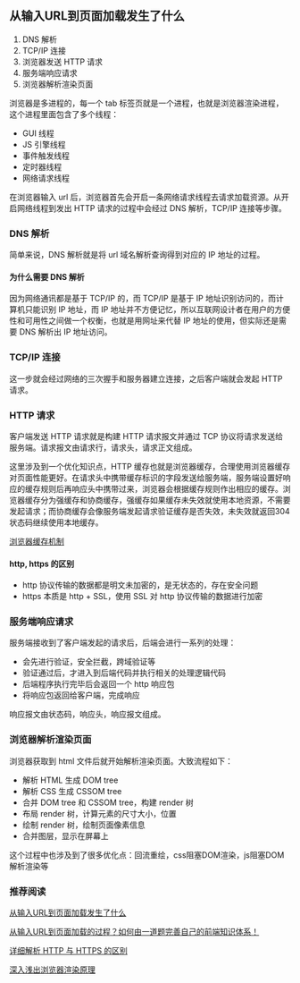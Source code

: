 ## 从输入URL到页面加载发生了什么

1. DNS 解析
2. TCP/IP 连接
3. 浏览器发送 HTTP 请求
4. 服务端响应请求
5. 浏览器解析渲染页面

浏览器是多进程的，每一个 tab 标签页就是一个进程，也就是浏览器渲染进程，这个进程里面包含了多个线程：

* GUI 线程
* JS 引擎线程
* 事件触发线程
* 定时器线程
* 网络请求线程

在浏览器输入 url 后，浏览器首先会开启一条网络请求线程去请求加载资源。从开启网络线程到发出 HTTP 请求的过程中会经过 DNS 解析，TCP/IP 连接等步骤。

### DNS 解析

简单来说，DNS 解析就是将 url 域名解析查询得到对应的 IP 地址的过程。

#### 为什么需要 DNS 解析

因为网络通讯都是基于 TCP/IP 的，而 TCP/IP 是基于 IP 地址识别访问的，而计算机只能识别 IP 地址，而 IP 地址并不方便记忆，所以互联网设计者在用户的方便性和可用性之间做一个权衡，也就是用网址来代替 IP 地址的使用，但实际还是需要 DNS 解析出 IP 地址访问。

### TCP/IP 连接

这一步就会经过网络的三次握手和服务器建立连接，之后客户端就会发起 HTTP 请求。

### HTTP 请求

客户端发送 HTTP 请求就是构建 HTTP 请求报文并通过 TCP 协议将请求发送给服务端。请求报文由请求行，请求头，请求正文组成。

这里涉及到一个优化知识点，HTTP 缓存也就是浏览器缓存，合理使用浏览器缓存对页面性能更好。在请求头中携带缓存标识的字段发送给服务端，服务端设置好响应的缓存规则后再响应头中携带过来，浏览器会根据缓存规则作出相应的缓存。浏览器缓存分为强缓存和协商缓存，强缓存如果缓存未失效就使用本地资源，不需要发起请求；而协商缓存会像服务端发起请求验证缓存是否失效，未失效就返回304状态码继续使用本地缓存。

[浏览器缓存机制](https://github.com/webproblem/Blog/blob/master/%E5%89%8D%E7%AB%AF/Performance/%E6%B5%8F%E8%A7%88%E5%99%A8%E7%BC%93%E5%AD%98%E6%9C%BA%E5%88%B6.md)

#### http, https 的区别

* http 协议传输的数据都是明文未加密的，是无状态的，存在安全问题
* https 本质是 http + SSL，使用 SSL 对 http 协议传输的数据进行加密

### 服务端响应请求

服务端接收到了客户端发起的请求后，后端会进行一系列的处理：

* 会先进行验证，安全拦截，跨域验证等
* 验证通过后，才进入到后端代码并执行相关的处理逻辑代码
* 后端程序执行完毕后会返回一个 http 响应包
* 将响应包返回给客户端，完成响应

响应报文由状态码，响应头，响应报文组成。

### 浏览器解析渲染页面

浏览器获取到 html 文件后就开始解析渲染页面。大致流程如下：

* 解析 HTML 生成 DOM tree
* 解析 CSS 生成 CSSOM tree
* 合并 DOM tree 和 CSSOM tree，构建 render 树
* 布局 render 树，计算元素的尺寸大小，位置
* 绘制 render 树，绘制页面像素信息
* 合并图层，显示在屏幕上

这个过程中也涉及到了很多优化点：回流重绘，css阻塞DOM渲染，js阻塞DOM解析渲染等

### 推荐阅读

[从输入URL到页面加载发生了什么](https://segmentfault.com/a/1190000006879700)

[从输入URL到页面加载的过程？如何由一道题完善自己的前端知识体系！](https://zhuanlan.zhihu.com/p/34453198)

[详细解析 HTTP 与 HTTPS 的区别](https://juejin.im/entry/58d7635e5c497d0057fae036)

[深入浅出浏览器渲染原理](https://juejin.im/post/5c24d736f265da614b120d4a)



